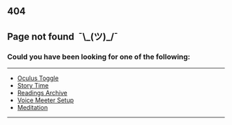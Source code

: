 <section>
	<h1>404</h1>
	<h2>Page not found&nbsp;&nbsp;¯\_(ツ)_/¯</h2>
	<h3>Could you have been looking for one of the following:</h3>
	<hr />
	<nav>
		<ul class="navbar">
			<li class="navbar"><a href="/ovrtoggle">Oculus Toggle</a></li>
			<li class="navbar"><a href="/stwl">Story Time</a></li>
			<li class="navbar"><a href="/stwl/archive">Readings Archive</a></li>
			<li class="navbar"><a href="/wu/voicemeeter">Voice Meeter Setup</a></li>
			<li class="navbar"><a href="/wu/meditate">Meditation</a></li>
		</ul>
	</nav>
	<hr />
	<hr style="height:100px; visibility:hidden;">
	<a href="https://sdq.st/aaaahlinkgoeshere" target="_blank" style="color: #00000000">&nbsp;</a>
	<hr style="height:100px; visibility:hidden;">
</section>
